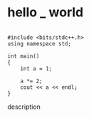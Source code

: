 # hello _ world

```

#include <bits/stdc++.h>
using namespace std;

int main()
{
    int a = 1;
    
    a *= 2;
    cout << a << endl;
}

```


description
